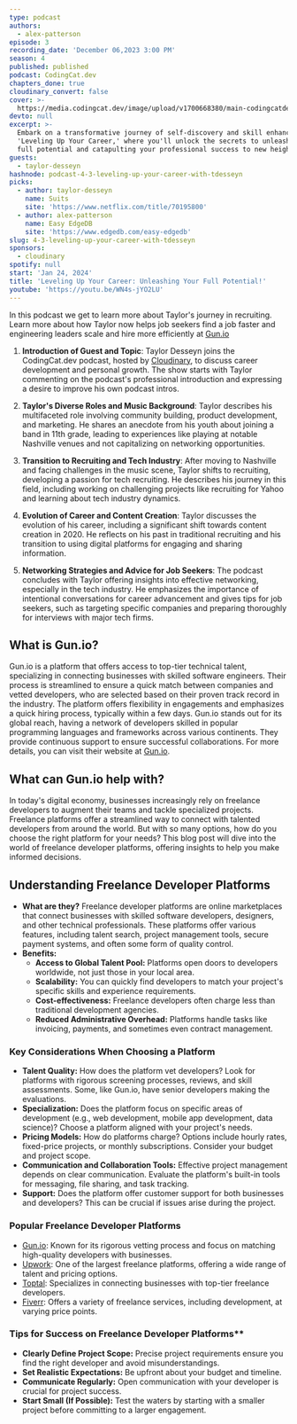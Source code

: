 ```yaml
---
type: podcast
authors:
  - alex-patterson
episode: 3
recording_date: 'December 06,2023 3:00 PM'
season: 4
published: published
podcast: CodingCat.dev
chapters_done: true
cloudinary_convert: false
cover: >-
  https://media.codingcat.dev/image/upload/v1700668380/main-codingcatdev-photo/3_leveling-up-your-career-with-tdesseyn.png
devto: null
excerpt: >-
  Embark on a transformative journey of self-discovery and skill enhancement in
  'Leveling Up Your Career,' where you'll unlock the secrets to unleashing your
  full potential and catapulting your professional success to new heights.
guests:
  - taylor-desseyn
hashnode: podcast-4-3-leveling-up-your-career-with-tdesseyn
picks:
  - author: taylor-desseyn
    name: Suits
    site: 'https://www.netflix.com/title/70195800'
  - author: alex-patterson
    name: Easy EdgeDB
    site: 'https://www.edgedb.com/easy-edgedb'
slug: 4-3-leveling-up-your-career-with-tdesseyn
sponsors:
  - cloudinary
spotify: null
start: 'Jan 24, 2024'
title: 'Leveling Up Your Career: Unleashing Your Full Potential!'
youtube: 'https://youtu.be/WN4s-jYO2LU'
---
```


In this podcast we get to learn more about Taylor's journey in recruiting.
Learn more about how Taylor now helps job seekers find a job faster and engineering leaders scale and hire more efficiently at [Gun.io](https://gun.io/)

1. **Introduction of Guest and Topic**: Taylor Desseyn joins the CodingCat.dev podcast, hosted by [Cloudinary](https://cld.media/codingcatdev), to discuss career development and personal growth. The show starts with Taylor commenting on the podcast's professional introduction and expressing a desire to improve his own podcast intros.

2. **Taylor's Diverse Roles and Music Background**: Taylor describes his multifaceted role involving community building, product development, and marketing. He shares an anecdote from his youth about joining a band in 11th grade, leading to experiences like playing at notable Nashville venues and not capitalizing on networking opportunities.

3. **Transition to Recruiting and Tech Industry**: After moving to Nashville and facing challenges in the music scene, Taylor shifts to recruiting, developing a passion for tech recruiting. He describes his journey in this field, including working on challenging projects like recruiting for Yahoo and learning about tech industry dynamics.

4. **Evolution of Career and Content Creation**: Taylor discusses the evolution of his career, including a significant shift towards content creation in 2020. He reflects on his past in traditional recruiting and his transition to using digital platforms for engaging and sharing information.

5. **Networking Strategies and Advice for Job Seekers**: The podcast concludes with Taylor offering insights into effective networking, especially in the tech industry. He emphasizes the importance of intentional conversations for career advancement and gives tips for job seekers, such as targeting specific companies and preparing thoroughly for interviews with major tech firms.

## What is Gun.io?

Gun.io is a platform that offers access to top-tier technical talent, specializing in connecting businesses with skilled software engineers. Their process is streamlined to ensure a quick match between companies and vetted developers, who are selected based on their proven track record in the industry. The platform offers flexibility in engagements and emphasizes a quick hiring process, typically within a few days. Gun.io stands out for its global reach, having a network of developers skilled in popular programming languages and frameworks across various continents. They provide continuous support to ensure successful collaborations. For more details, you can visit their website at [Gun.io](https://gun.io/).

## What can Gun.io help with?

In today's digital economy, businesses increasingly rely on freelance developers to augment their teams and tackle specialized projects. Freelance platforms offer a streamlined way to connect with talented developers from around the world. But with so many options, how do you choose the right platform for your needs? This blog post will dive into the world of freelance developer platforms, offering insights to help you make informed decisions.

## Understanding Freelance Developer Platforms

- **What are they?** Freelance developer platforms are online marketplaces that connect businesses with skilled software developers, designers, and other technical professionals. These platforms offer various features, including talent search, project management tools, secure payment systems, and often some form of quality control.
- **Benefits:**
  - **Access to Global Talent Pool:** Platforms open doors to developers worldwide, not just those in your local area.
  - **Scalability:** You can quickly find developers to match your project's specific skills and experience requirements.
  - **Cost-effectiveness:** Freelance developers often charge less than traditional development agencies.
  - **Reduced Administrative Overhead:** Platforms handle tasks like invoicing, payments, and sometimes even contract management.

### Key Considerations When Choosing a Platform

- **Talent Quality:** How does the platform vet developers? Look for platforms with rigorous screening processes, reviews, and skill assessments. Some, like Gun.io, have senior developers making the evaluations.
- **Specialization:** Does the platform focus on specific areas of development (e.g., web development, mobile app development, data science)? Choose a platform aligned with your project's needs.
- **Pricing Models:** How do platforms charge? Options include hourly rates, fixed-price projects, or monthly subscriptions. Consider your budget and project scope.
- **Communication and Collaboration Tools:** Effective project management depends on clear communication. Evaluate the platform's built-in tools for messaging, file sharing, and task tracking.
- **Support:** Does the platform offer customer support for both businesses and developers? This can be crucial if issues arise during the project.

### Popular Freelance Developer Platforms

- [Gun.io](https://gun.io): Known for its rigorous vetting process and focus on matching high-quality developers with businesses.
- [Upwork](https://www.upwork.com/): One of the largest freelance platforms, offering a wide range of talent and pricing options.
- [Toptal](https://www.toptal.com/): Specializes in connecting businesses with top-tier freelance developers.
- [Fiverr](https://www.fiverr.com/): Offers a variety of freelance services, including development, at varying price points.

### Tips for Success on Freelance Developer Platforms\*\*

- **Clearly Define Project Scope:** Precise project requirements ensure you find the right developer and avoid misunderstandings.
- **Set Realistic Expectations:** Be upfront about your budget and timeline.
- **Communicate Regularly:** Open communication with your developer is crucial for project success.
- **Start Small (If Possible):** Test the waters by starting with a smaller project before committing to a larger engagement.
